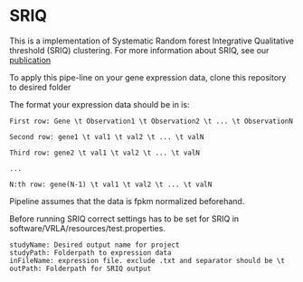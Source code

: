 # SRIQ
This is a implementation of Systematic Random forest Integrative Qualitative threshold (SRIQ) clustering.
For more information about SRIQ, see our [publication](https://www.youtube.com/watch?v=dQw4w9WgXcQ)

To apply this pipe-line on your gene expression data, clone this repository to desired folder 

The format your expression data should be in is:
```
First row: Gene \t Observation1 \t Observation2 \t ... \t ObservationN

Second row: gene1 \t val1 \t val2 \t ... \t valN

Third row: gene2 \t val1 \t val2 \t ... \t valN

...

N:th row: gene(N-1) \t val1 \t val2 \t ... \t valN

```

Pipeline assumes that the data is fpkm normalized beforehand.

Before running SRIQ correct settings has to be set for SRIQ in software/VRLA/resources/test.properties.

```
studyName: Desired output name for project
studyPath: Folderpath to expression data
inFileName: expression file. exclude .txt and separator should be \t
outPath: Folderpath for SRIQ output
```
